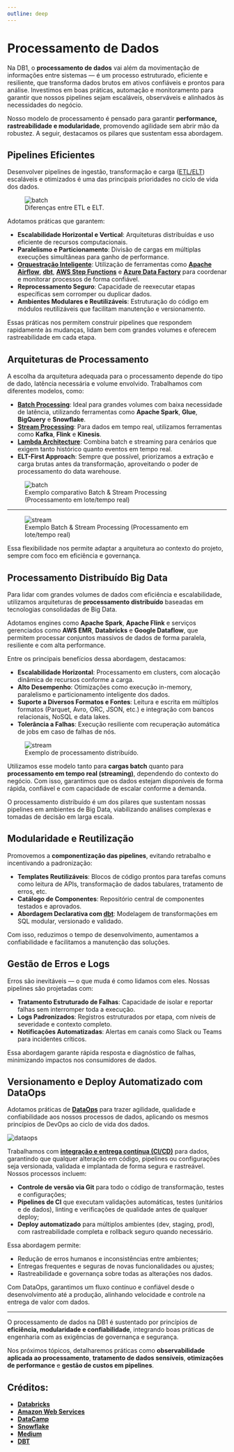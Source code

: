 ```yaml
---
outline: deep
---
```


# Processamento de Dados

Na DB1, o **processamento de dados** vai além da movimentação de informações entre sistemas — é um processo estruturado, eficiente e resiliente, que transforma dados brutos em ativos confiáveis e prontos para análise. Investimos em boas práticas, automação e monitoramento para garantir que nossos pipelines sejam escaláveis, observáveis e alinhados às necessidades do negócio.

Nosso modelo de processamento é pensado para garantir **performance, rastreabilidade e modularidade**, promovendo agilidade sem abrir mão da robustez. A seguir, destacamos os pilares que sustentam essa abordagem.


## Pipelines Eficientes

Desenvolver pipelines de ingestão, transformação e carga ([ETL/ELT](https://aws.amazon.com/pt/compare/the-difference-between-etl-and-elt/)) escaláveis e otimizados é uma das principais prioridades no ciclo de vida dos dados.

<figure>
    <img src="/img/docs/etl-elt.png" alt="batch">
    <figcaption>Diferenças entre ETL e ELT.</figcaption>
</figure>

Adotamos práticas que garantem:

- **Escalabilidade Horizontal e Vertical**: Arquiteturas distribuídas e uso eficiente de recursos computacionais.
- **Paralelismo e Particionamento**: Divisão de cargas em múltiplas execuções simultâneas para ganho de performance.
- **[Orquestração Inteligente](https://www.databricks.com/br/glossary/orchestration)**: Utilização de ferramentas como **[Apache Airflow](https://airflow.apache.org/docs/apache-airflow/stable/index.html)**, **[dbt](https://www.getdbt.com/)**, **[AWS Step Functions](https://aws.amazon.com/pt/step-functions/)** e **[Azure Data Factory](https://azure.microsoft.com/pt-br/products/data-factory)** para coordenar e monitorar processos de forma confiável.
- **Reprocessamento Seguro**: Capacidade de reexecutar etapas específicas sem corromper ou duplicar dados.
- **Ambientes Modulares e Reutilizáveis**: Estruturação do código em módulos reutilizáveis que facilitam manutenção e versionamento.

Essas práticas nos permitem construir pipelines que respondem rapidamente às mudanças, lidam bem com grandes volumes e oferecem rastreabilidade em cada etapa.

## Arquiteturas de Processamento

A escolha da arquitetura adequada para o processamento depende do tipo de dado, latência necessária e volume envolvido. Trabalhamos com diferentes modelos, como:

- **[Batch Processing](https://aws.amazon.com/what-is/batch-processing/#:~:text=Batch%20processing%20is%20the%20method,run%20on%20individual%20data%20transactions.)**: Ideal para grandes volumes com baixa necessidade de latência, utilizando ferramentas como **Apache Spark**, **Glue**, **BigQuery** e **Snowflake**.
- **[Stream Processing](https://aws.amazon.com/what-is/streaming-data/)**: Para dados em tempo real, utilizamos ferramentas como **Kafka**, **Flink** e **Kinesis**.
- **[Lambda Architecture](https://medium.com/@rahul.singh.suny/lambda-and-kappa-architectures-on-databricks-a-comprehensive-guide-0343256a7d33)**: Combina batch e streaming para cenários que exigem tanto histórico quanto eventos em tempo real.
- **ELT-First Approach**: Sempre que possível, priorizamos a extração e carga brutas antes da transformação, aproveitando o poder de processamento do data warehouse.

<figure>
    <img src="/img/docs/batch-and-stream.png" alt="batch">
    <figcaption>Exemplo comparativo Batch & Stream Processing (Processamento em lote/tempo real)</figcaption>
</figure>

---

<figure>
    <img src="/img/docs/batch-and-stream2.png" alt="stream">
    <figcaption>Exemplo Batch & Stream Processing (Processamento em lote/tempo real)</figcaption>
</figure>

Essa flexibilidade nos permite adaptar a arquitetura ao contexto do projeto, sempre com foco em eficiência e governança.


## Processamento Distribuído Big Data

Para lidar com grandes volumes de dados com eficiência e escalabilidade, utilizamos arquiteturas de **processamento distribuído** baseadas em tecnologias consolidadas de Big Data.

Adotamos engines como **Apache Spark**, **Apache Flink** e serviços gerenciados como **AWS EMR**, **Databricks** e **Google Dataflow**, que permitem processar conjuntos massivos de dados de forma paralela, resiliente e com alta performance.

Entre os principais benefícios dessa abordagem, destacamos:

- **Escalabilidade Horizontal**: Processamento em clusters, com alocação dinâmica de recursos conforme a carga.
- **Alto Desempenho**: Otimizações como execução in-memory, paralelismo e particionamento inteligente dos dados.
- **Suporte a Diversos Formatos e Fontes**: Leitura e escrita em múltiplos formatos (Parquet, Avro, ORC, JSON, etc.) e integração com bancos relacionais, NoSQL e data lakes.
- **Tolerância a Falhas**: Execução resiliente com recuperação automática de jobs em caso de falhas de nós.

<figure>
    <img src="/img/docs/distributed-processing.png" alt="stream">
    <figcaption>Exemplo de processamento distribuído.</figcaption>
</figure>

Utilizamos esse modelo tanto para **cargas batch** quanto para **processamento em tempo real (streaming)**, dependendo do contexto do negócio. Com isso, garantimos que os dados estejam disponíveis de forma rápida, confiável e com capacidade de escalar conforme a demanda.

O processamento distribuído é um dos pilares que sustentam nossas pipelines em ambientes de Big Data, viabilizando análises complexas e tomadas de decisão em larga escala.



## Modularidade e Reutilização

Promovemos a **componentização das pipelines**, evitando retrabalho e incentivando a padronização:

- **Templates Reutilizáveis**: Blocos de código prontos para tarefas comuns como leitura de APIs, transformação de dados tabulares, tratamento de erros, etc.
- **Catálogo de Componentes**: Repositório central de componentes testados e aprovados.
- **Abordagem Declarativa com [dbt](https://www.getdbt.com/)**: Modelagem de transformações em SQL modular, versionado e validado.

Com isso, reduzimos o tempo de desenvolvimento, aumentamos a confiabilidade e facilitamos a manutenção das soluções.

## Gestão de Erros e Logs

Erros são inevitáveis — o que muda é como lidamos com eles. Nossas pipelines são projetadas com:

- **Tratamento Estruturado de Falhas**: Capacidade de isolar e reportar falhas sem interromper toda a execução.
- **Logs Padronizados**: Registros estruturados por etapa, com níveis de severidade e contexto completo.
- **Notificações Automatizadas**: Alertas em canais como Slack ou Teams para incidentes críticos.

Essa abordagem garante rápida resposta e diagnóstico de falhas, minimizando impactos nos consumidores de dados.

## Versionamento e Deploy Automatizado com DataOps

Adotamos práticas de **[DataOps](https://www.snowflake.com/guides/dataops-data-speed-and-quality/)** para trazer agilidade, qualidade e confiabilidade aos nossos processos de dados, aplicando os mesmos princípios de DevOps ao ciclo de vida dos dados.

<img src="/img/docs/ci-cd-dataops.png" alt="dataops"/>

Trabalhamos com **[integração e entrega contínua (CI/CD)](https://www.datacamp.com/blog/ci-cd-in-data-engineering)** para dados, garantindo que qualquer alteração em código, pipelines ou configurações seja versionada, validada e implantada de forma segura e rastreável. Nossos processos incluem:

- **Controle de versão via Git** para todo o código de transformação, testes e configurações;
- **Pipelines de CI** que executam validações automáticas, testes (unitários e de dados), linting e verificações de qualidade antes de qualquer deploy;
- **Deploy automatizado** para múltiplos ambientes (dev, staging, prod), com rastreabilidade completa e rollback seguro quando necessário.

Essa abordagem permite:

- Redução de erros humanos e inconsistências entre ambientes;
- Entregas frequentes e seguras de novas funcionalidades ou ajustes;
- Rastreabilidade e governança sobre todas as alterações nos dados.

Com DataOps, garantimos um fluxo contínuo e confiável desde o desenvolvimento até a produção, alinhando velocidade e controle na entrega de valor com dados.

---

O processamento de dados na DB1 é sustentado por princípios de **eficiência, modularidade e confiabilidade**, integrando boas práticas de engenharia com as exigências de governança e segurança.

Nos próximos tópicos, detalharemos práticas como **observabilidade aplicada ao processamento**, **tratamento de dados sensíveis**, **otimizações de performance** e **gestão de custos em pipelines**.

## Créditos:
- **[Databricks](https://www.databricks.com/br)**
- **[Amazon Web Services](https://aws.amazon.com/pt/)**
- **[DataCamp](https://www.datacamp.com/)**
- **[Snowflake](https://www.snowflake.com/)**
- **[Medium](https://medium.com/)**
- **[DBT](https://www.getdbt.com/)**